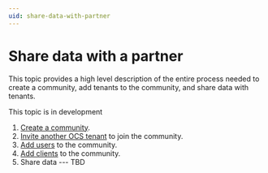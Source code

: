 ```yaml
---
uid: share-data-with-partner
---
```


# Share data with a partner

This topic provides a high level description of the entire process needed to create a community, add tenants to the community, and share data with tenants.

This topic is in development

1. [Create a community](xref:add-community). 
2. [Invite another OCS tenant](xref:managecommunity#add-a-tenant-to-a-community) to join the community.
3. [Add users](xref:managecommunityusers#add-users-to-a-community) to the community.
4. [Add clients](xref:managecommunityclients#add-clients-to-a-community) to the community.
5. Share data --- TBD
